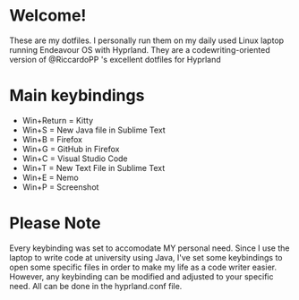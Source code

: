 # Welcome!
These are my dotfiles. I personally run them on my daily used Linux laptop running Endeavour OS with Hyprland. They are a codewriting-oriented version of @RiccardoPP 's excellent dotfiles for Hyprland

# Main keybindings
- Win+Return = Kitty
- Win+S = New Java file in Sublime Text
- Win+B = Firefox
- Win+G = GitHub in Firefox
- Win+C = Visual Studio Code
- Win+T = New Text File in Sublime Text 
- Win+E = Nemo
- Win+P = Screenshot

# Please Note
Every keybinding was set to accomodate MY personal need. Since I use the laptop to write code at university using Java, I've set some keybindings to open some specific files in order to make my life as a code writer easier. However, any keybinding can be modified and adjusted to your specific need. All can be done in the hyprland.conf file.
